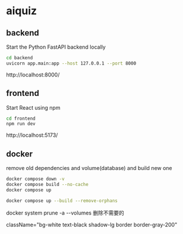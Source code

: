 # aiquiz

## backend

Start the Python FastAPI backend locally
``` bash
cd backend
uvicorn app.main:app --host 127.0.0.1 --port 8000
```

http://localhost:8000/

## frontend

Start React using npm
``` bash
cd frontend
npm run dev
```

http://localhost:5173/

## docker 
remove old dependencies and volume(database) and build new one
``` bash
docker compose down -v
docker compose build --no-cache
docker compose up

docker compose up --build --remove-orphans
```
docker system prune -a --volumes 删除不需要的

className="bg-white text-black shadow-lg border border-gray-200"